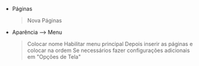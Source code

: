 - Páginas
    > Nova Páginas

- Aparência --> Menu
    > Colocar nome
    > Habilitar menu principal
    > Depois inserir as páginas e colocar na ordem
    > Se necessários fazer configurações adicionais em "Opções de Tela"